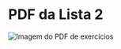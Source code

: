 # PDF da Lista 2
![Imagem do PDF de exercícios](https://drive.google.com/uc?export=view&id=1-LfkG4FuSC0RvWnTPQNXUKZNQA0HDuwt "Imagem do PDF de exercícios")
